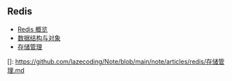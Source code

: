 ## Redis
- [Redis 概览](https://github.com/lazecoding/Note/blob/main/note/articles/redis/概览.md)
- [数据结构与对象](https://github.com/lazecoding/Note/blob/main/note/articles/redis/数据结构与对象.md)
- [存储管理](https://github.com/lazecoding/Note/blob/main/note/articles/redis/存储管理.md)

<!--
- [持久化](https://github.com/lazecoding/Note/blob/main/note/articles/redis/持久化.md)
- [事件驱动](https://github.com/lazecoding/Note/blob/main/note/articles/redis/事件驱动.md)
- [多机模式](https://github.com/lazecoding/Note/blob/main/note/articles/redis/多机模式.md)
-->

[]: https://github.com/lazecoding/Note/blob/main/note/articles/redis/存储管理.md